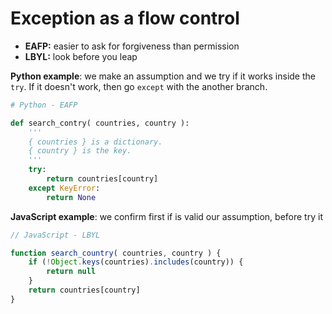 # Exception as a flow control

* **EAFP:** easier to ask for forgiveness than permission
* **LBYL:** look before you leap



**Python example**: we make an assumption and we try if it works inside the `try`. If it doesn't work, then go `except` with the another branch. 

````python
# Python - EAFP

def search_contry( countries, country ):
	'''
	{ countries } is a dictionary.
	{ country } is the key.
	'''
    try:
        return countries[country]
    except KeyError:
		return None
````



**JavaScript example**: we confirm first if is valid our assumption, before try it

`````javascript
// JavaScript - LBYL

function search_country( countries, country ) {
    if (!Object.keys(countries).includes(country)) {
        return null
    }
    return countries[country]
}
`````

